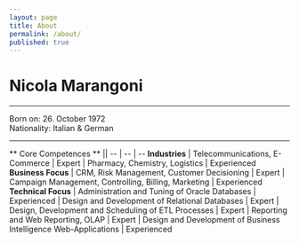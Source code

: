 ```yaml
---
layout: page
title: About
permalink: /about/
published: true
---
```


# Nicola Marangoni #

---
Born on: 26. October 1972  
Nationality: Italian & German

---
** Core Competences ** ||
-- | -- | --
**Industries** | Telecommunications, E-Commerce | Expert
| Pharmacy, Chemistry, Logistics | Experienced
**Business Focus** | CRM, Risk Management, Customer Decisioning | Expert
| Campaign Management, Controlling, Billing, Marketing | Experienced
**Technical Focus** | Administration and Tuning of Oracle Databases | Experienced
| Design and Development of Relational Databases | Expert
| Design, Development and Scheduling of ETL Processes | Expert
| Reporting and Web Reporting, OLAP | Expert
| Design and Development of Business Intelligence Web-Applications | Experienced